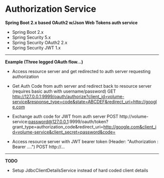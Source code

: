 # Authorization Service

**Spring Boot 2.x based OAuth2 w/Json Web Tokens auth service**

* Spring Boot 2.x
* Spring Security 5.x
* Spring Security OAuth2 2.x
* Spring Security JWT 1.x

---- 

**Example (Three legged OAuth flow...)**

* Access resource server and get redirected to auth server requesting authorization

* Get Auth Code from auth server and redirect back to resource server (requires basic auth with username/password)
  GET http://127.0.0.1:9999/oauth/authorize?client_id=volume-service&response_type=code&state=ABCDEF&redirect_uri=http://google.com
  
* Exchange auth code for JWT from auth server
  POST http://volume-service:password@127.0.0.1:9999/oauth/token?grant_type=authorization_code&redirect_uri=http://google.com&client_id=volume-service&client_secret=password&code=
  
* Access resource server with JWT bearer token (Header: "Authorization : Bearer ....")
  POST http://...
  
---

**TODO**
* Setup JdbcClientDetailsService instead of hard coded client details 

